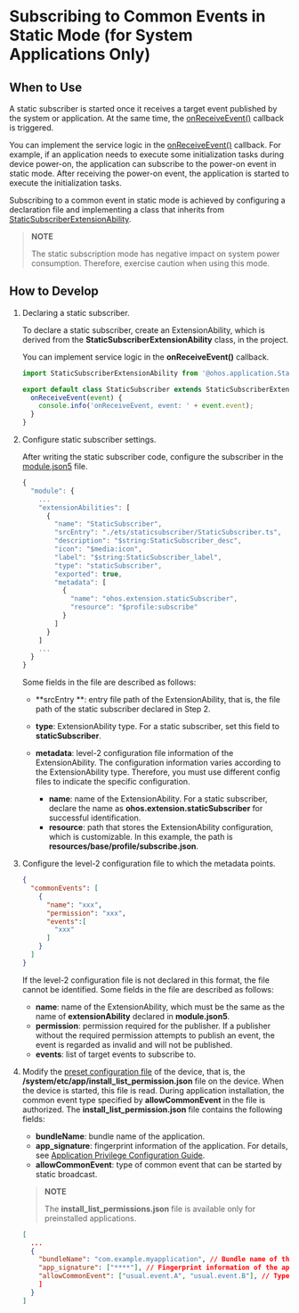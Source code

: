 # Subscribing to Common Events in Static Mode (for System Applications Only)

## When to Use

A static subscriber is started once it receives a target event published by the system or application. At the same time, the [onReceiveEvent()](../reference/apis/js-apis-application-staticSubscriberExtensionAbility.md#staticsubscriberextensionabilityonreceiveevent) callback is triggered.

You can implement the service logic in the [onReceiveEvent()](../reference/apis/js-apis-application-staticSubscriberExtensionAbility.md#staticsubscriberextensionabilityonreceiveevent) callback. For example, if an application needs to execute some initialization tasks during device power-on, the application can subscribe to the power-on event in static mode. After receiving the power-on event, the application is started to execute the initialization tasks.

Subscribing to a common event in static mode is achieved by configuring a declaration file and implementing a class that inherits from [StaticSubscriberExtensionAbility](../reference/apis/js-apis-application-staticSubscriberExtensionAbility.md).

> **NOTE**
>
> The static subscription mode has negative impact on system power consumption. Therefore, exercise caution when using this mode.

## How to Develop

1. Declaring a static subscriber.

   To declare a static subscriber, create an ExtensionAbility, which is derived from the **StaticSubscriberExtensionAbility** class, in the project.

   You can implement service logic in the **onReceiveEvent()** callback.

   ```ts
   import StaticSubscriberExtensionAbility from '@ohos.application.StaticSubscriberExtensionAbility'
   
   export default class StaticSubscriber extends StaticSubscriberExtensionAbility {
     onReceiveEvent(event) {
       console.info('onReceiveEvent, event: ' + event.event);
     }
   }
   ```

2. Configure static subscriber settings.

   After writing the static subscriber code, configure the subscriber in the [module.json5](../quick-start/module-configuration-file.md) file.

   ```ts
   {
     "module": {
       ...
       "extensionAbilities": [
         {
           "name": "StaticSubscriber",
           "srcEntry": "./ets/staticsubscriber/StaticSubscriber.ts",
           "description": "$string:StaticSubscriber_desc",
           "icon": "$media:icon",
           "label": "$string:StaticSubscriber_label",
           "type": "staticSubscriber",
           "exported": true,
           "metadata": [
             {
               "name": "ohos.extension.staticSubscriber",
               "resource": "$profile:subscribe"
             }
           ]
         }
       ]
       ...
     }
   }
   ```

   Some fields in the file are described as follows:

   - **srcEntry **: entry file path of the ExtensionAbility, that is, the file path of the static subscriber declared in Step 2.

   - **type**: ExtensionAbility type. For a static subscriber, set this field to **staticSubscriber**.

   - **metadata**: level-2 configuration file information of the ExtensionAbility. The configuration information varies according to the ExtensionAbility type. Therefore, you must use different config files to indicate the specific configuration.
        - **name**: name of the ExtensionAbility. For a static subscriber, declare the name as **ohos.extension.staticSubscriber** for successful identification.
        - **resource**: path that stores the ExtensionAbility configuration, which is customizable. In this example, the path is **resources/base/profile/subscribe.json**.


3. Configure the level-2 configuration file to which the metadata points.

   ```json
   {
     "commonEvents": [
       {
         "name": "xxx",
         "permission": "xxx",
         "events":[
           "xxx"
         ]
       }
     ]
   }
   ```

   If the level-2 configuration file is not declared in this format, the file cannot be identified. Some fields in the file are described as follows:

   - **name**: name of the ExtensionAbility, which must be the same as the name of **extensionAbility** declared in **module.json5**.
   - **permission**: permission required for the publisher. If a publisher without the required permission attempts to publish an event, the event is regarded as invalid and will not be published.
   - **events**: list of target events to subscribe to.

4. Modify the [preset configuration file](https://gitee.com/openharmony/vendor_hihope/blob/master/rk3568/preinstall-config/install_list_permissions.json) of the device, that is, the **/system/etc/app/install_list_permission.json** file on the device. When the device is started, this file is read. During application installation, the common event type specified by **allowCommonEvent** in the file is authorized. The **install_list_permission.json** file contains the following fields:

   - **bundleName**: bundle name of the application.
   - **app_signature**: fingerprint information of the application. For details, see [Application Privilege Configuration Guide](../../device-dev/subsystems/subsys-app-privilege-config-guide.md#configuration-in-install_list_capabilityjson).
   - **allowCommonEvent**: type of common event that can be started by static broadcast.

   > **NOTE**
   >
   > The **install_list_permissions.json** file is available only for preinstalled applications.

   ```json
   [
     ...
     {
       "bundleName": "com.example.myapplication", // Bundle name of the application.
       "app_signature": ["****"], // Fingerprint information of the application.
       "allowCommonEvent": ["usual.event.A", "usual.event.B"], // Type of common event that can be started by static broadcast.
       ]
     }
   ]
   ```

<!--no_check-->
